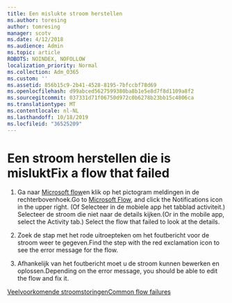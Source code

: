 ```yaml
---
title: Een mislukte stroom herstellen
ms.author: toresing
author: tomresing
manager: scotv
ms.date: 4/12/2018
ms.audience: Admin
ms.topic: article
ROBOTS: NOINDEX, NOFOLLOW
localization_priority: Normal
ms.collection: Adm_O365
ms.custom: ''
ms.assetid: 856b15c9-2b41-4528-8195-7bfccbf78d69
ms.openlocfilehash: d99abced5627599380ba8b1e5e8d7f8d1109a8f2
ms.sourcegitcommit: 037331d71f06750d972c0b6278b23bb15c4806ca
ms.translationtype: MT
ms.contentlocale: nl-NL
ms.lasthandoff: 10/18/2019
ms.locfileid: "36525209"
---
```

# <a name="fix-a-flow-that-failed"></a><span data-ttu-id="9beeb-102">Een stroom herstellen die is mislukt</span><span class="sxs-lookup"><span data-stu-id="9beeb-102">Fix a flow that failed</span></span>

1. <span data-ttu-id="9beeb-103">Ga naar [Microsoft flow](https://flow.microsoft.com/)en klik op het pictogram meldingen in de rechterbovenhoek.</span><span class="sxs-lookup"><span data-stu-id="9beeb-103">Go to [Microsoft Flow](https://flow.microsoft.com/), and click the Notifications icon in the upper right.</span></span> <span data-ttu-id="9beeb-104">(Of Selecteer in de mobiele app het tabblad activiteit.) Selecteer de stroom die niet naar de details kijken.</span><span class="sxs-lookup"><span data-stu-id="9beeb-104">(Or in the mobile app, select the Activity tab.) Select the flow that failed to look at the details.</span></span>
    
2. <span data-ttu-id="9beeb-105">Zoek de stap met het rode uitroepteken om het foutbericht voor de stroom weer te gegeven.</span><span class="sxs-lookup"><span data-stu-id="9beeb-105">Find the step with the red exclamation icon to see the error message for the flow.</span></span>
    
3. <span data-ttu-id="9beeb-106">Afhankelijk van het foutbericht moet u de stroom kunnen bewerken en oplossen.</span><span class="sxs-lookup"><span data-stu-id="9beeb-106">Depending on the error message, you should be able to edit the flow and fix it.</span></span> 
    
[<span data-ttu-id="9beeb-107">Veelvoorkomende stroomstoringen</span><span class="sxs-lookup"><span data-stu-id="9beeb-107">Common flow failures</span></span>](https://go.microsoft.com/fwlink/?linkid=872110)
  

